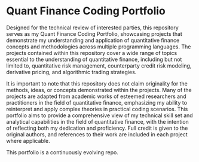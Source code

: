 # Quant Finance Coding Portfolio
Designed for the technical review of interested parties, this repository serves as my Quant Finance Coding Portfolio, showcasing projects that demonstrate my understanding and application of quantitative finance concepts and methodologies across multiple programming languages. The projects contained within this repository cover a wide range of topics essential to the understanding of quantitative finance, including but not limited to, quantitative risk management, counterparty credit risk modeling, derivative pricing, and algorithmic trading strategies. 

It is important to note that this repository does not claim originality for the methods, ideas, or concepts demonstrated within the projects. Many of the projects are adapted from academic works of esteemed researchers and practitioners in the field of quantitative finance, emphasizing my ability to reinterpret and apply complex theories in practical coding scenarios. This portfolio aims to provide a comprehensive view of my technical skill set and analytical capabilities in the field of quantitative finance, with the intention of reflecting both my dedication and proficiency. Full credit is given to the original authors, and references to their work are included in each project where applicable.

This portfolio is a continuously evolving repo.
